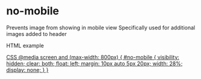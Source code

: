 # no-mobile
Prevents image from showing in mobile view
Specifically used for additional images added to header

HTML example
<a href="{{ section.settings.logo-ad-link }}" itemprop="url" id="no-mobile">

CSS
@media screen and (max-width: 800px) {
  #no-mobile {
    visibility: hidden;
    clear: both;
    float: left;
    margin: 10px auto 5px 20px;
    width: 28%;
    display: none;
  }
}
